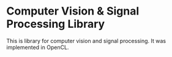 # Computer Vision & Signal Processing Library 

This is library for computer vision and signal processing. It was implemented in OpenCL.  

